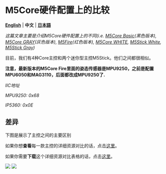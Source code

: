 # M5Core硬件配置上的比较

**[English](https://github.com/m5stack/M5-Schematic/blob/master/Core/hardware_difference_between_cores.md)** | **中文** | **[日本語](https://github.com/m5stack/M5-Schematic/blob/master/Core/hardware_difference_between_cores_ja.md)**

*这篇文章主要是介绍M5Core硬件配置上的不同(i.e. [M5Core Basic](https://docs.m5stack.com/#/zh_CN/core/basic)(黑色版本), [M5Core GRAY](https://docs.m5stack.com/#/zh_CN/core/gray)(灰色版本), [M5Fire](https://docs.m5stack.com/#/zh_CN/core/fire)(红色版本), [M5Core WHITE](https://docs.m5stack.com/#/zh_CN/core/m5go_lite), [M5Stick White](https://docs.m5stack.com/#/zh_CN/core/m5stick), [M5Stick Gray](https://docs.m5stack.com/#/zh_CN/core/m5stick))*

目前，我们有4种Core主控和两个迷你型主控M5Stick。他们之间都很相似。

**注意，最新版本的M5Core Fire里面的姿态传感器是MPU9250，之前是配置MPU6050和MAG3110，后面都改成MPU9250了.**

*IIC地址*

*MPU9250: 0x68*

*IP5360:  0x0E*

## 差异

下图是展示了主控之间的主要区别

如果你想**查看**每一款主控的详细资源对比的话，点击[这里](https://shimo.im/sheets/7ZzkLVJNGolsB3QE/vKdva)。

如果你需要**下载**这个详细资源对比表格的话，点击[这里](https://github.com/m5stack/M5-Schematic/blob/master/Core/M5%20Core%20Detailed%20Comparison.xlsx)。

<img src="https://m5stack.oss-cn-shenzhen.aliyuncs.com/image/m5-docs_table/core_comparison/core_main_comparison_04_zh_CN.png">

<img src="https://m5stack.oss-cn-shenzhen.aliyuncs.com/image/m5-docs_table/core_comparison/core_main_comparison_05_zh_CN.png">


<!-- <img src="https://github.com/m5stack/M5-Schematic/blob/master/Core/core_comparison.png">

## 1. M5Core Basic基础套件

M5Core Basic = 黑色主控板BASIC+m5core base底座

https://m5stack.github.io/m5-docs/#/zh_CN/product_documents/m5stack-core/m5core_basic

<img src="https://github.com/m5stack/M5-Schematic/blob/master/Core/basic.jpg" width = "500" height = "500">

## 2. M5Core GRAY

M5Core GRAY = 灰色主控板GRAY+m5core base底座

https://m5stack.github.io/m5-docs/#/zh_CN/product_documents/m5stack-core/m5core_gray

<img src="https://github.com/m5stack/M5-Schematic/blob/master/Core/gray.jpg" width = "500" height = "500">

## 3. M5Core WHITE

M5Core WHITE = 白色主控板+m5go base底座

https://m5stack.github.io/m5-docs/#/zh_CN/product_documents/m5stack-core/m5core_white

<img src="https://github.com/m5stack/M5-Schematic/blob/master/Core/m5go.png" width = "500" height = "500">

## 4. M5Core M5Fire

M5Core M5Fire = 红色主控板FIRE+m5go base底座

https://m5stack.github.io/m5-docs/#/zh_CN/product_documents/m5stack-core/m5core_fire

<img src="https://github.com/m5stack/M5-Schematic/blob/master/Core/fire.jpg" width = "500" height = "500"> -->
